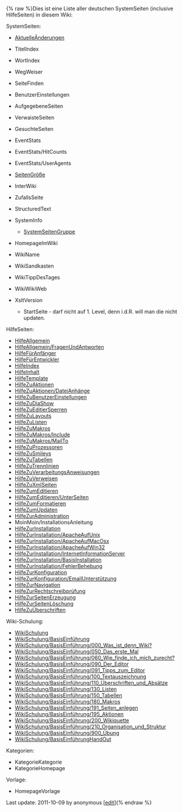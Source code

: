 {% raw %}Dies ist eine Liste aller deutschen SystemSeiten (inclusive HilfeSeiten)
in diesem Wiki:

SystemSeiten:

- [AktuelleÄnderungen](/Aktuelle%C3%84nderungen)
- TitelIndex
- WortIndex
- WegWeiser
- SeiteFinden
- BenutzerEinstellungen
- AufgegebeneSeiten
- VerwaisteSeiten
- GesuchteSeiten
- EventStats
- EventStats/HitCounts
- EventStats/UserAgents
- [SeitenGröße](/SeitenGr%C3%B6%C3%9Fe)
- InterWiki
- ZufallsSeite
- StructuredText
- SystemInfo
  
  - [SystemSeitenGruppe](/SystemSeitenGruppe)
- HomepageImWiki
- WikiName
- WikiSandkasten
- WikiTippDesTages
- WikiWikiWeb
- XsltVersion
  
  - StartSeite - darf nicht auf 1. Level, denn i.d.R.
will man die nicht updaten.

HilfeSeiten:

- [HilfeAllgemein](/HilfeAllgemein)
- [HilfeAllgemein/FragenUndAntworten](/HilfeAllgemein/FragenUndAntworten)
- [HilfeFürAnfänger](/HilfeF%C3%BCrAnf%C3%A4nger)
- [HilfeFürEntwickler](/HilfeF%C3%BCrEntwickler)
- [HilfeIndex](/HilfeIndex)
- [HilfeInhalt](/HilfeInhalt)
- [HilfeTemplate](/HilfeTemplate)
- [HilfeZuAktionen](/HilfeZuAktionen)
- [HilfeZuAktionen/DateiAnhänge](/HilfeZuAktionen/DateiAnh%C3%A4nge)
- [HilfeZuBenutzerEinstellungen](/HilfeZuBenutzerEinstellungen)
- [HilfeZuDiaShow](/HilfeZuDiaShow)
- [HilfeZuEditierSperren](/HilfeZuEditierSperren)
- [HilfeZuLayouts](/HilfeZuLayouts)
- [HilfeZuListen](/HilfeZuListen)
- [HilfeZuMakros](/HilfeZuMakros)
- [HilfeZuMakros/Include](/HilfeZuMakros/Include)
- [HilfeZuMakros/MailTo](/HilfeZuMakros/MailTo)
- [HilfeZuProzessoren](/HilfeZuProzessoren)
- [HilfeZuSmileys](/HilfeZuSmileys)
- [HilfeZuTabellen](/HilfeZuTabellen)
- [HilfeZuTrennlinien](/HilfeZuTrennlinien)
- [HilfeZuVerarbeitungsAnweisungen](/HilfeZuVerarbeitungsAnweisungen)
- [HilfeZuVerweisen](/HilfeZuVerweisen)
- [HilfeZuXmlSeiten](/HilfeZuXmlSeiten)
- [HilfeZumEditieren](/HilfeZumEditieren)
- [HilfeZumEditieren/UnterSeiten](/HilfeZumEditieren/UnterSeiten)
- [HilfeZumFormatieren](/HilfeZumFormatieren)
- [HilfeZumUpdaten](/HilfeZumUpdaten)
- [HilfeZurAdministration](/HilfeZurAdministration)
- MoinMoin/InstallationsAnleitung
- [HilfeZurInstallation](/HilfeZurInstallation)
- [HilfeZurInstallation/ApacheAufUnix](/HilfeZurInstallation/ApacheAufUnix)
- [HilfeZurInstallation/ApacheAufMacOsx](/HilfeZurInstallation/ApacheAufMacOsx)
- [HilfeZurInstallation/ApacheAufWin32](/HilfeZurInstallation/ApacheAufWin32)
- [HilfeZurInstallation/InternetInformationServer](/HilfeZurInstallation/InternetInformationServer)
- [HilfeZurInstallation/BasisInstallation](/HilfeZurInstallation/BasisInstallation)
- [HilfeZurInstallation/FehlerBehebung](/HilfeZurInstallation/FehlerBehebung)
- [HilfeZurKonfiguration](/HilfeZurKonfiguration)
- [HilfeZurKonfiguration/EmailUnterstützung](/HilfeZurKonfiguration/EmailUnterst%C3%BCtzung)
- [HilfeZurNavigation](/HilfeZurNavigation)
- [HilfeZurRechtschreibprüfung](/HilfeZurRechtschreibpr%C3%BCfung)
- [HilfeZurSeitenErzeugung](/HilfeZurSeitenErzeugung)
- [HilfeZurSeitenLöschung](/HilfeZurSeitenL%C3%B6schung)
- [HilfeZuÜberschriften](/HilfeZu%C3%9Cberschriften)

Wiki-Schulung:

- [WikiSchulung](/WikiSchulung)
- [WikiSchulung/BasisEinführung](/WikiSchulung/BasisEinf%C3%BChrung)
- [WikiSchulung/BasisEinführung/000\_Was\_ist\_denn\_Wiki?](/WikiSchulung/BasisEinf%C3%BChrung/000_Was_ist_denn_Wiki%3F)
- [WikiSchulung/BasisEinführung/050\_Das\_erste\_Mal](/WikiSchulung/BasisEinf%C3%BChrung/050_Das_erste_Mal)
- [WikiSchulung/BasisEinführung/060\_Wie\_finde\_ich\_mich\_zurecht?](/WikiSchulung/BasisEinf%C3%BChrung/060_Wie_finde_ich_mich_zurecht%3F)
- [WikiSchulung/BasisEinführung/090\_Der\_Editor](/WikiSchulung/BasisEinf%C3%BChrung/090_Der_Editor)
- [WikiSchulung/BasisEinführung/091\_Tipps\_zum\_Editor](/WikiSchulung/BasisEinf%C3%BChrung/091_Tipps_zum_Editor)
- [WikiSchulung/BasisEinführung/100\_Textauszeichnung](/WikiSchulung/BasisEinf%C3%BChrung/100_Textauszeichnung)
- [WikiSchulung/BasisEinführung/110\_Überschriften\_und\_Absätze](/WikiSchulung/BasisEinf%C3%BChrung/110_%C3%9Cberschriften_und_Abs%C3%A4tze)
- [WikiSchulung/BasisEinführung/130\_Listen](/WikiSchulung/BasisEinf%C3%BChrung/130_Listen)
- [WikiSchulung/BasisEinführung/150\_Tabellen](/WikiSchulung/BasisEinf%C3%BChrung/150_Tabellen)
- [WikiSchulung/BasisEinführung/180\_Makros](/WikiSchulung/BasisEinf%C3%BChrung/180_Makros)
- [WikiSchulung/BasisEinführung/191\_Seiten\_anlegen](/WikiSchulung/BasisEinf%C3%BChrung/191_Seiten_anlegen)
- [WikiSchulung/BasisEinführung/195\_Aktionen](/WikiSchulung/BasisEinf%C3%BChrung/195_Aktionen)
- [WikiSchulung/BasisEinführung/200\_Wikiquette](/WikiSchulung/BasisEinf%C3%BChrung/200_Wikiquette)
- [WikiSchulung/BasisEinführung/210\_Organisation\_und\_Struktur](/WikiSchulung/BasisEinf%C3%BChrung/210_Organisation_und_Struktur)
- [WikiSchulung/BasisEinführung/900\_Übung](/WikiSchulung/BasisEinf%C3%BChrung/900_%C3%9Cbung)
- [WikiSchulung/BasisEinführungHandOut](/WikiSchulung/BasisEinf%C3%BChrungHandOut)

Kategorien:

- KategorieKategorie
- KategorieHomepage

Vorlage:

- HomepageVorlage

Last update: 2011-10-09 by anonymous [[edit](https://github.com/delph-in/docs/wiki/SystemPagesInGermanGroup/_edit)]{% endraw %}